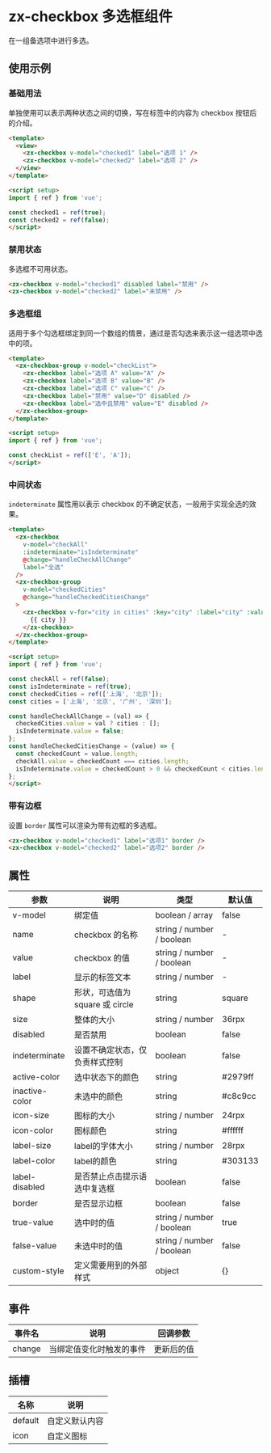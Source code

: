 # zx-checkbox 多选框组件

在一组备选项中进行多选。

## 使用示例

### 基础用法

单独使用可以表示两种状态之间的切换，写在标签中的内容为 checkbox 按钮后的介绍。

```html
<template>
  <view>
    <zx-checkbox v-model="checked1" label="选项 1" />
    <zx-checkbox v-model="checked2" label="选项 2" />
  </view>
</template>

<script setup>
import { ref } from 'vue';

const checked1 = ref(true);
const checked2 = ref(false);
</script>
```

### 禁用状态

多选框不可用状态。

```html
<zx-checkbox v-model="checked1" disabled label="禁用" />
<zx-checkbox v-model="checked2" label="未禁用" />
```

### 多选框组

适用于多个勾选框绑定到同一个数组的情景，通过是否勾选来表示这一组选项中选中的项。

```html
<template>
  <zx-checkbox-group v-model="checkList">
    <zx-checkbox label="选项 A" value="A" />
    <zx-checkbox label="选项 B" value="B" />
    <zx-checkbox label="选项 C" value="C" />
    <zx-checkbox label="禁用" value="D" disabled />
    <zx-checkbox label="选中且禁用" value="E" disabled />
  </zx-checkbox-group>
</template>

<script setup>
import { ref } from 'vue';

const checkList = ref(['E', 'A']);
</script>
```

### 中间状态

`indeterminate` 属性用以表示 checkbox 的不确定状态，一般用于实现全选的效果。

```html
<template>
  <zx-checkbox 
    v-model="checkAll" 
    :indeterminate="isIndeterminate"
    @change="handleCheckAllChange"
    label="全选" 
  />
  <zx-checkbox-group 
    v-model="checkedCities" 
    @change="handleCheckedCitiesChange"
  >
    <zx-checkbox v-for="city in cities" :key="city" :label="city" :value="city">
      {{ city }}
    </zx-checkbox>
  </zx-checkbox-group>
</template>

<script setup>
import { ref } from 'vue';

const checkAll = ref(false);
const isIndeterminate = ref(true);
const checkedCities = ref(['上海', '北京']);
const cities = ['上海', '北京', '广州', '深圳'];

const handleCheckAllChange = (val) => {
  checkedCities.value = val ? cities : [];
  isIndeterminate.value = false;
};
const handleCheckedCitiesChange = (value) => {
  const checkedCount = value.length;
  checkAll.value = checkedCount === cities.length;
  isIndeterminate.value = checkedCount > 0 && checkedCount < cities.length;
};
</script>
```

### 带有边框

设置 `border` 属性可以渲染为带有边框的多选框。

```html
<zx-checkbox v-model="checked1" label="选项1" border />
<zx-checkbox v-model="checked2" label="选项2" border />
```

## 属性

| 参数           | 说明                                                 | 类型                       | 默认值     |
| -------------- | ---------------------------------------------------- | -------------------------- | ---------- |
| v-model        | 绑定值                                               | boolean / array            | false      |
| name           | checkbox 的名称                                      | string / number / boolean  | -          |
| value          | checkbox 的值                                        | string / number / boolean  | -          |
| label          | 显示的标签文本                                       | string / number            | -          |
| shape          | 形状，可选值为 square 或 circle                      | string                     | square     |
| size           | 整体的大小                                           | string / number            | 36rpx      |
| disabled       | 是否禁用                                             | boolean                    | false      |
| indeterminate  | 设置不确定状态，仅负责样式控制                       | boolean                    | false      |
| active-color   | 选中状态下的颜色                                     | string                     | #2979ff    |
| inactive-color | 未选中的颜色                                         | string                     | #c8c9cc    |
| icon-size      | 图标的大小                                           | string / number            | 24rpx      |
| icon-color     | 图标颜色                                             | string                     | #ffffff    |
| label-size     | label的字体大小                                      | string / number            | 28rpx      |
| label-color    | label的颜色                                          | string                     | #303133    |
| label-disabled | 是否禁止点击提示语选中复选框                         | boolean                    | false      |
| border         | 是否显示边框                                         | boolean                    | false      |
| true-value     | 选中时的值                                           | string / number / boolean  | true       |
| false-value    | 未选中时的值                                         | string / number / boolean  | false      |
| custom-style   | 定义需要用到的外部样式                               | object                     | {}         |

## 事件

| 事件名  | 说明                     | 回调参数 |
| ------- | ------------------------ | -------- |
| change  | 当绑定值变化时触发的事件 | 更新后的值 |

## 插槽

| 名称    | 说明                |
| ------- | ------------------- |
| default | 自定义默认内容      |
| icon    | 自定义图标          |
